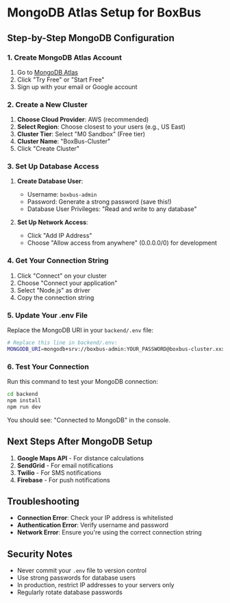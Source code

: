 # MongoDB Atlas Setup for BoxBus

## Step-by-Step MongoDB Configuration

### 1. Create MongoDB Atlas Account
1. Go to [MongoDB Atlas](https://www.mongodb.com/atlas)
2. Click "Try Free" or "Start Free"
3. Sign up with your email or Google account

### 2. Create a New Cluster
1. **Choose Cloud Provider**: AWS (recommended)
2. **Select Region**: Choose closest to your users (e.g., US East)
3. **Cluster Tier**: Select "M0 Sandbox" (Free tier)
4. **Cluster Name**: "BoxBus-Cluster"
5. Click "Create Cluster"

### 3. Set Up Database Access
1. **Create Database User**:
   - Username: `boxbus-admin`
   - Password: Generate a strong password (save this!)
   - Database User Privileges: "Read and write to any database"

2. **Set Up Network Access**:
   - Click "Add IP Address"
   - Choose "Allow access from anywhere" (0.0.0.0/0) for development

### 4. Get Your Connection String
1. Click "Connect" on your cluster
2. Choose "Connect your application"
3. Select "Node.js" as driver
4. Copy the connection string

### 5. Update Your .env File
Replace the MongoDB URI in your `backend/.env` file:

```bash
# Replace this line in backend/.env:
MONGODB_URI=mongodb+srv://boxbus-admin:YOUR_PASSWORD@boxbus-cluster.xxxxx.mongodb.net/boxbus?retryWrites=true&w=majority
```

### 6. Test Your Connection
Run this command to test your MongoDB connection:

```bash
cd backend
npm install
npm run dev
```

You should see: "Connected to MongoDB" in the console.

## Next Steps After MongoDB Setup

1. **Google Maps API** - For distance calculations
2. **SendGrid** - For email notifications  
3. **Twilio** - For SMS notifications
4. **Firebase** - For push notifications

## Troubleshooting

- **Connection Error**: Check your IP address is whitelisted
- **Authentication Error**: Verify username and password
- **Network Error**: Ensure you're using the correct connection string

## Security Notes

- Never commit your `.env` file to version control
- Use strong passwords for database users
- In production, restrict IP addresses to your servers only
- Regularly rotate database passwords



